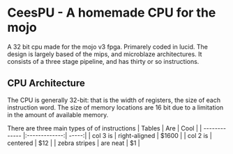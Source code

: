 CeesPU - A homemade CPU for the mojo
====================================

A 32 bit cpu made for the mojo v3 fpga. Primarely coded in lucid. The design is largely based of the mips, and microblaze architectures. 
It consists of a three stage pipeline, and has thirty or so instructions.

CPU Architecture
----------------

The CPU is generally 32-bit: that is the width of registers, the size of each
instruction word. The size of memory locations are 16 bit due to a limitation in the amount of available memory.

There are three main types of of instructions
| Tables        | Are           | Cool  |
| ------------- |:-------------:| -----:|
| col 3 is      | right-aligned | $1600 |
| col 2 is      | centered      |   $12 |
| zebra stripes | are neat      |    $1 |
